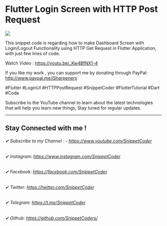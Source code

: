 # Flutter Login Screen with HTTP Post Request

<img src="http://img.youtube.com/vi/_Kw4BfNX1-4/maxresdefault.jpg">

This snippet code is regarding how to make Dashboard Screen with Login/Logout Functionality using HTTP Get Request in Flutter Application, with just few lines of code.

Watch Video :
https://youtu.be/_Kw4BfNX1-4

If you like my work , you can support me by donating through PayPal:
http://www.paypal.me/iSharpeners

#Flutter #LoginUI #HTTPPostRequest #SnippetCoder #FlutterTutorial #Dart #Code


Subscribe to the YouTube channel to learn about the latest technologies that will help you learn new things, Stay tuned for regular updates.
________________________________________________________________________

## Stay Connected with me !
###### ✔ Subscribe to my Channel : - https://www.youtube.com/SnippetCoder
###### ✔ Instagram: https://www.instagram.com/SnippetCoder
###### ✔ Facebook:  https://facebook.com/SnippetCoder
###### ✔ Twitter:   https://twitter.com/SnippetCoder
###### ✔ Telegram:  https://t.me/SnippetCoder
###### ✔ Github:    https://github.com/SnippetCoders/
